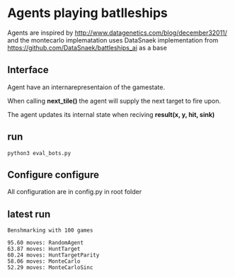 # Agents playing batlleships 
Agents are inspired by http://www.datagenetics.com/blog/december32011/
and the montecarlo implematation uses DataSnaek implementation from https://github.com/DataSnaek/battleships_ai as a base

## Interface
Agent have an internarepresentaion of the gamestate.

When calling **next_tile()** the agent will supply the next target to fire upon.

The agent updates its internal state when reciving **result(x, y, hit, sink)**


## run

```
python3 eval_bots.py
```

## Configure configure 

All configuration are in config.py in root folder

## latest run
```
Benshmarking with 100 games

95.60 moves: RandomAgent
63.87 moves: HuntTarget
60.24 moves: HuntTargetParity
58.06 moves: MonteCarlo
52.29 moves: MonteCarloSinc 
```
